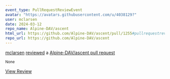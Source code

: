 ```yaml
---
event_type: PullRequestReviewEvent
avatar: "https://avatars.githubusercontent.com/u/4038129?"
user: mclarsen
date: 2024-03-12
repo_name: Alpine-DAV/ascent
html_url: https://github.com/Alpine-DAV/ascent/pull/1255#pullrequestreview-1931533301
repo_url: https://github.com/Alpine-DAV/ascent
---
```


<a href='https://github.com/mclarsen' target='_blank'>mclarsen</a> <a href='https://github.com/Alpine-DAV/ascent/pull/1255#pullrequestreview-1931533301' target='_blank'>reviewed</a> a <a href='https://github.com/Alpine-DAV/ascent/pull/1255' target='_blank'>Alpine-DAV/ascent pull request</a>

<small>None</small>

<a href='https://github.com/Alpine-DAV/ascent/pull/1255#pullrequestreview-1931533301' target='_blank'>View Review</a>